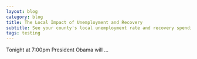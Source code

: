 ```yaml
---
layout: blog
category: blog
title: The Local Impact of Unemployment and Recovery
subtitle: See your county's local unemployment rate and recovery spending
tags: testing
---
```


Tonight at 7:00pm President Obama will ...